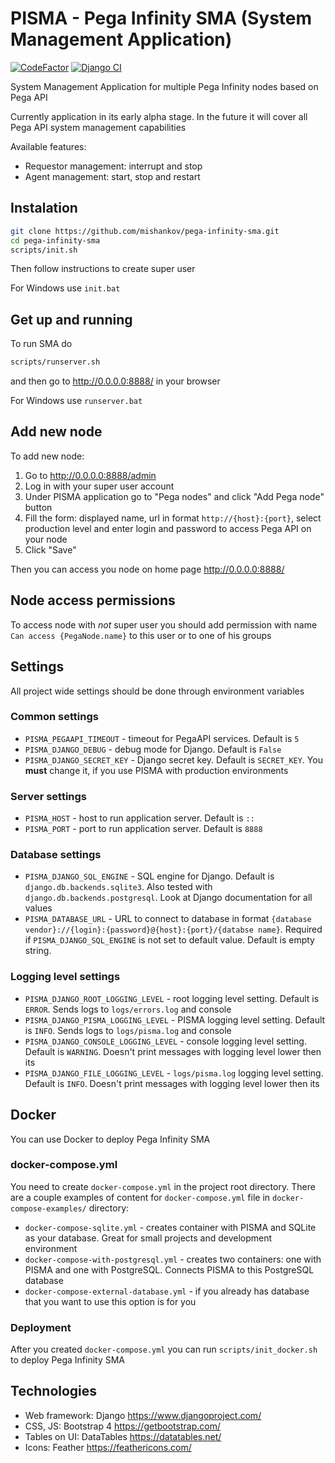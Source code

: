 # PISMA - Pega Infinity SMA (System Management Application)
[![CodeFactor](https://www.codefactor.io/repository/github/mishankov/pega-infinity-sma/badge)](https://www.codefactor.io/repository/github/mishankov/pega-infinity-sma)
[![Django CI](https://github.com/mishankov/pega-infinity-sma/workflows/Django%20CI/badge.svg)](https://github.com/mishankov/pega-infinity-sma/actions?query=workflow%3A%22Django+CI%22)

System Management Application for multiple Pega Infinity nodes based on Pega API

Currently application in its early alpha stage. In the future it will cover all Pega API system management capabilities

Available features:
- Requestor management: interrupt and stop  
- Agent management: start, stop and restart

## Instalation
```bash
git clone https://github.com/mishankov/pega-infinity-sma.git
cd pega-infinity-sma
scripts/init.sh
```
Then follow instructions to create super user

For Windows use `init.bat`

## Get up and running
To run SMA do
```bash
scripts/runserver.sh
```
and then go to http://0.0.0.0:8888/ in your browser

For Windows use `runserver.bat`

## Add new node
To add new node:
 1. Go to http://0.0.0.0:8888/admin
 2. Log in with your super user account
 3. Under PISMA application go to "Pega nodes" and click "Add Pega node" button
 4. Fill the form: displayed name, url in format `http://{host}:{port}`, select production level and enter login and password to access Pega API on your node
 5. Click "Save"
 
Then you can access you node on home page http://0.0.0.0:8888/

## Node access permissions
To access node with *not* super user you should add permission with name `Can access {PegaNode.name}` to this user or to one of his groups

## Settings
All project wide settings should be done through environment variables

### Common settings
- `PISMA_PEGAAPI_TIMEOUT` - timeout for PegaAPI services. Default is `5`
- `PISMA_DJANGO_DEBUG` - debug mode for Django. Default is `False`
- `PISMA_DJANGO_SECRET_KEY` - Django secret key. Default is `SECRET_KEY`. You **must** change it, if you use PISMA with production environments

### Server settings
- `PISMA_HOST` - host to run application server. Default is `::`
- `PISMA_PORT` - port to run application server. Default is `8888`

### Database settings
- `PISMA_DJANGO_SQL_ENGINE` - SQL engine for Django. Default is `django.db.backends.sqlite3`. Also tested with `django.db.backends.postgresql`. Look at Django documentation for all values
- `PISMA_DATABASE_URL` - URL to connect to database in format `{database vendor}://{login}:{password}@{host}:{port}/{databse name}`. Required if `PISMA_DJANGO_SQL_ENGINE` is not set to default value. Default is empty string. 

### Logging level settings
- `PISMA_DJANGO_ROOT_LOGGING_LEVEL` - root logging level setting. Default is `ERROR`. Sends logs to `logs/errors.log` and console
- `PISMA_DJANGO_PISMA_LOGGING_LEVEL` - PISMA logging level setting. Default is `INFO`. Sends logs to `logs/pisma.log` and console
- `PISMA_DJANGO_CONSOLE_LOGGING_LEVEL` - console logging level setting. Default is `WARNING`. Doesn't print messages with logging level lower then its
- `PISMA_DJANGO_FILE_LOGGING_LEVEL` - `logs/pisma.log` logging level setting. Default is `INFO`. Doesn't print messages with logging level lower then its

## Docker
You can use Docker to deploy Pega Infinity SMA

### docker-compose.yml
You need to create `docker-compose.yml` in the project root directory. There are a couple examples of content for `docker-compose.yml` file in `docker-compose-examples/` directory:

- `docker-compose-sqlite.yml` - creates container with PISMA and SQLite as your database. Great for small projects and development environment 
- `docker-compose-with-postgresql.yml` - creates two containers: one with PISMA and one with PostgreSQL. Connects PISMA to this PostgreSQL database
- `docker-compose-external-database.yml` - if you already has database that you want to use this option is for you

### Deployment
After you created `docker-compose.yml` you can run `scripts/init_docker.sh` to deploy Pega Infinity SMA

## Technologies
- Web framework: Django https://www.djangoproject.com/
- CSS, JS: Bootstrap 4 https://getbootstrap.com/
- Tables on UI: DataTables https://datatables.net/
- Icons: Feather https://feathericons.com/
